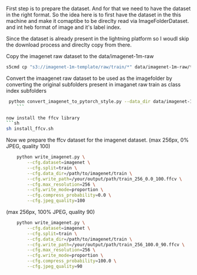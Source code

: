 First step is to prepare the dataset.
And for that we need to have the dataset in the right format. 
So the idea here is to first have the dataset in the this machine and make it comaptibe to be direclty read via ImageFolderDataset. and int heb format of image and it's label index. 

Since the dataset is already present in the lightning platform so I woudl skip the download process and direclty copy from there.

Copy the imagenet raw dataset to the data/imagenet-1m-raw 
```sh
s5cmd cp "s3://imagenet-1m-template/raw/train/*" data/imagenet-1m-raw/train
```

Convert the imaagenet raw dataset to be used as the imagefolder by converting the original subfolders present in imaganet raw train as class index subfolders
```sh
 python convert_imagenet_to_pytorch_style.py --data_dir data/imagenet-1m-raw/train
    ```
    
now install the ffcv library
```sh
sh install_ffcv.sh
```

Now we prepare the ffcv dataset for the imagenet dataset.
(max 256px, 0% JPEG, quality 100)
```sh
    python write_imagenet.py \
        --cfg.dataset=imagenet \
        --cfg.split=train \
        --cfg.data_dir=/path/to/imagenet/train \
        --cfg.write_path=/your/output/path/train_256_0.0_100.ffcv \
        --cfg.max_resolution=256 \
        --cfg.write_mode=proportion \
        --cfg.compress_probability=0.0 \
        --cfg.jpeg_quality=100
```
(max 256px, 100% JPEG, quality 90)
```sh
    python write_imagenet.py \
        --cfg.dataset=imagenet \
        --cfg.split=train \
        --cfg.data_dir=/path/to/imagenet/train \
        --cfg.write_path=/your/output/path/train_256_100.0_90.ffcv \
        --cfg.max_resolution=256 \
        --cfg.write_mode=proportion \
        --cfg.compress_probability=100.0 \
        --cfg.jpeg_quality=90
```